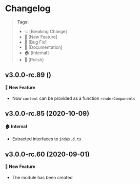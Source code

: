 Changelog
=========

> **Tags:**
> - :boom:       [Breaking Change]
> - :rocket:     [New Feature]
> - :bug:        [Bug Fix]
> - :memo:       [Documentation]
> - :house:      [Internal]
> - :nail_care:  [Polish]

## v3.0.0-rc.89 ()

#### :rocket: New Feature

* Now `content` can be provided as a function `renderComponents`

## v3.0.0-rc.85 (2020-10-09)

#### :house: Internal

* Extracted interfaces to `index.d.ts`

## v3.0.0-rc.60 (2020-09-01)

#### :rocket: New Feature

* The module has been created
